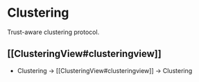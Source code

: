 # Clustering


Trust-aware clustering protocol.

## [[ClusteringView#clusteringview]]


- Clustering $\to$ [[ClusteringView#clusteringview]]  $\to$ Clustering
